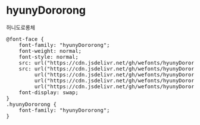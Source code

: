 # hyunyDororong
허니도로롱체

<pre>
@font-face {
    font-family: "hyunyDororong";
    font-weight: normal;
    font-style: normal;
    src: url("https://cdn.jsdelivr.net/gh/wefonts/hyunyDororong/hyunyDororong.eot");
    src: url("https://cdn.jsdelivr.net/gh/wefonts/hyunyDororong/hyunyDororong.eot?#iefix") format("embedded-opentype"),
         url("https://cdn.jsdelivr.net/gh/wefonts/hyunyDororong/hyunyDororong.woff2") format("woff2"),
         url("https://cdn.jsdelivr.net/gh/wefonts/hyunyDororong/hyunyDororong.woff") format("woff"),
         url("https://cdn.jsdelivr.net/gh/wefonts/hyunyDororong/hyunyDororong.ttf") format("truetype");
    font-display: swap;
}
.hyunyDororong {
    font-family: "hyunyDororong";
}
</pre>
